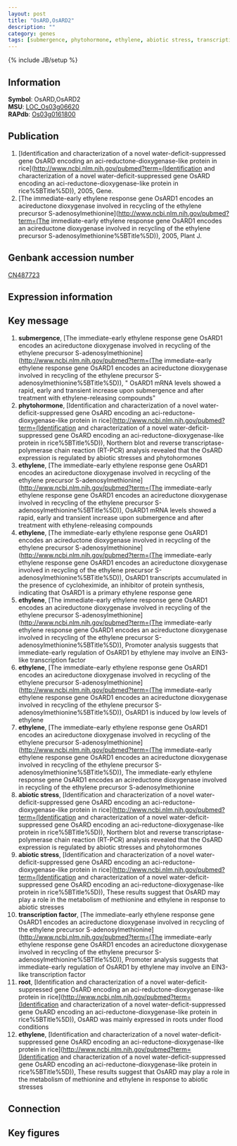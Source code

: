 ```yaml
---
layout: post
title: "OsARD,OsARD2"
description: ""
category: genes
tags: [submergence, phytohormone, ethylene, abiotic stress, transcription factor, root, Gene]
---
```

{% include JB/setup %}

## Information
__Symbol__: OsARD,OsARD2  
__MSU__: [LOC_Os03g06620](http://rice.plantbiology.msu.edu/cgi-bin/ORF_infopage.cgi?orf=LOC_Os03g06620)  
__RAPdb__: [Os03g0161800](http://rapdb.dna.affrc.go.jp/viewer/gbrowse_details/irgsp1?name=Os03g0161800)  

## Publication
1. [Identification and characterization of a novel water-deficit-suppressed gene OsARD encoding an aci-reductone-dioxygenase-like protein in rice](http://www.ncbi.nlm.nih.gov/pubmed?term=(Identification and characterization of a novel water-deficit-suppressed gene OsARD encoding an aci-reductone-dioxygenase-like protein in rice%5BTitle%5D)), 2005, Gene.
2. [The immediate-early ethylene response gene OsARD1 encodes an acireductone dioxygenase involved in recycling of the ethylene precursor S-adenosylmethionine](http://www.ncbi.nlm.nih.gov/pubmed?term=(The immediate-early ethylene response gene OsARD1 encodes an acireductone dioxygenase involved in recycling of the ethylene precursor S-adenosylmethionine%5BTitle%5D)), 2005, Plant J.

## Genbank accession number
[CN487723](http://www.ncbi.nlm.nih.gov/nuccore/CN487723)

## Expression information

## Key message
1. __submergence__, [The immediate-early ethylene response gene OsARD1 encodes an acireductone dioxygenase involved in recycling of the ethylene precursor S-adenosylmethionine](http://www.ncbi.nlm.nih.gov/pubmed?term=(The immediate-early ethylene response gene OsARD1 encodes an acireductone dioxygenase involved in recycling of the ethylene precursor S-adenosylmethionine%5BTitle%5D)), " OsARD1 mRNA levels showed a rapid, early and transient increase upon submergence and after treatment with ethylene-releasing compounds"
2. __phytohormone__, [Identification and characterization of a novel water-deficit-suppressed gene OsARD encoding an aci-reductone-dioxygenase-like protein in rice](http://www.ncbi.nlm.nih.gov/pubmed?term=(Identification and characterization of a novel water-deficit-suppressed gene OsARD encoding an aci-reductone-dioxygenase-like protein in rice%5BTitle%5D)),  Northern blot and reverse transcriptase-polymerase chain reaction (RT-PCR) analysis revealed that the OsARD expression is regulated by abiotic stresses and phytohormones
3. __ethylene__, [The immediate-early ethylene response gene OsARD1 encodes an acireductone dioxygenase involved in recycling of the ethylene precursor S-adenosylmethionine](http://www.ncbi.nlm.nih.gov/pubmed?term=(The immediate-early ethylene response gene OsARD1 encodes an acireductone dioxygenase involved in recycling of the ethylene precursor S-adenosylmethionine%5BTitle%5D)),  OsARD1 mRNA levels showed a rapid, early and transient increase upon submergence and after treatment with ethylene-releasing compounds
4. __ethylene__, [The immediate-early ethylene response gene OsARD1 encodes an acireductone dioxygenase involved in recycling of the ethylene precursor S-adenosylmethionine](http://www.ncbi.nlm.nih.gov/pubmed?term=(The immediate-early ethylene response gene OsARD1 encodes an acireductone dioxygenase involved in recycling of the ethylene precursor S-adenosylmethionine%5BTitle%5D)),  OsARD1 transcripts accumulated in the presence of cycloheximide, an inhibitor of protein synthesis, indicating that OsARD1 is a primary ethylene response gene
5. __ethylene__, [The immediate-early ethylene response gene OsARD1 encodes an acireductone dioxygenase involved in recycling of the ethylene precursor S-adenosylmethionine](http://www.ncbi.nlm.nih.gov/pubmed?term=(The immediate-early ethylene response gene OsARD1 encodes an acireductone dioxygenase involved in recycling of the ethylene precursor S-adenosylmethionine%5BTitle%5D)),  Promoter analysis suggests that immediate-early regulation of OsARD1 by ethylene may involve an EIN3-like transcription factor
6. __ethylene__, [The immediate-early ethylene response gene OsARD1 encodes an acireductone dioxygenase involved in recycling of the ethylene precursor S-adenosylmethionine](http://www.ncbi.nlm.nih.gov/pubmed?term=(The immediate-early ethylene response gene OsARD1 encodes an acireductone dioxygenase involved in recycling of the ethylene precursor S-adenosylmethionine%5BTitle%5D)),  OsARD1 is induced by low levels of ethylene
7. __ethylene__, [The immediate-early ethylene response gene OsARD1 encodes an acireductone dioxygenase involved in recycling of the ethylene precursor S-adenosylmethionine](http://www.ncbi.nlm.nih.gov/pubmed?term=(The immediate-early ethylene response gene OsARD1 encodes an acireductone dioxygenase involved in recycling of the ethylene precursor S-adenosylmethionine%5BTitle%5D)), The immediate-early ethylene response gene OsARD1 encodes an acireductone dioxygenase involved in recycling of the ethylene precursor S-adenosylmethionine
8. __abiotic stress__, [Identification and characterization of a novel water-deficit-suppressed gene OsARD encoding an aci-reductone-dioxygenase-like protein in rice](http://www.ncbi.nlm.nih.gov/pubmed?term=(Identification and characterization of a novel water-deficit-suppressed gene OsARD encoding an aci-reductone-dioxygenase-like protein in rice%5BTitle%5D)),  Northern blot and reverse transcriptase-polymerase chain reaction (RT-PCR) analysis revealed that the OsARD expression is regulated by abiotic stresses and phytohormones
9. __abiotic stress__, [Identification and characterization of a novel water-deficit-suppressed gene OsARD encoding an aci-reductone-dioxygenase-like protein in rice](http://www.ncbi.nlm.nih.gov/pubmed?term=(Identification and characterization of a novel water-deficit-suppressed gene OsARD encoding an aci-reductone-dioxygenase-like protein in rice%5BTitle%5D)),  These results suggest that OsARD may play a role in the metabolism of methionine and ethylene in response to abiotic stresses
10. __transcription factor__, [The immediate-early ethylene response gene OsARD1 encodes an acireductone dioxygenase involved in recycling of the ethylene precursor S-adenosylmethionine](http://www.ncbi.nlm.nih.gov/pubmed?term=(The immediate-early ethylene response gene OsARD1 encodes an acireductone dioxygenase involved in recycling of the ethylene precursor S-adenosylmethionine%5BTitle%5D)),  Promoter analysis suggests that immediate-early regulation of OsARD1 by ethylene may involve an EIN3-like transcription factor
11. __root__, [Identification and characterization of a novel water-deficit-suppressed gene OsARD encoding an aci-reductone-dioxygenase-like protein in rice](http://www.ncbi.nlm.nih.gov/pubmed?term=(Identification and characterization of a novel water-deficit-suppressed gene OsARD encoding an aci-reductone-dioxygenase-like protein in rice%5BTitle%5D)),  OsARD was mainly expressed in roots under flood conditions
12. __ethylene__, [Identification and characterization of a novel water-deficit-suppressed gene OsARD encoding an aci-reductone-dioxygenase-like protein in rice](http://www.ncbi.nlm.nih.gov/pubmed?term=(Identification and characterization of a novel water-deficit-suppressed gene OsARD encoding an aci-reductone-dioxygenase-like protein in rice%5BTitle%5D)),  These results suggest that OsARD may play a role in the metabolism of methionine and ethylene in response to abiotic stresses

## Connection

## Key figures


